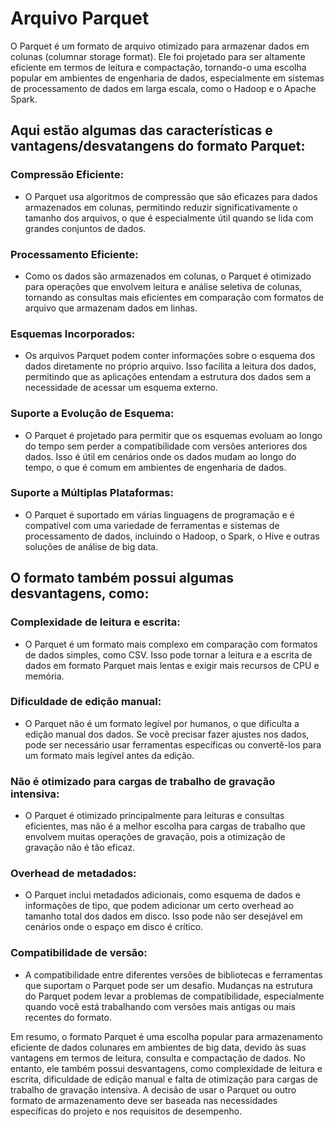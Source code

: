 # Arquivo Parquet

O Parquet é um formato de arquivo otimizado para armazenar dados em colunas (columnar storage format). Ele foi projetado para ser altamente eficiente em termos de leitura e compactação, tornando-o uma escolha popular em ambientes de engenharia de dados, especialmente em sistemas de processamento de dados em larga escala, como o Hadoop e o Apache Spark.

## Aqui estão algumas das características e vantagens/desvatangens do formato Parquet:

### **Compressão Eficiente:**
  - O Parquet usa algoritmos de compressão que são eficazes para dados armazenados em colunas, permitindo reduzir significativamente o tamanho dos arquivos, o que é especialmente útil quando se lida com grandes conjuntos de dados.

### **Processamento Eficiente:** 
  - Como os dados são armazenados em colunas, o Parquet é otimizado para operações que envolvem leitura e análise seletiva de colunas, tornando as consultas mais eficientes em comparação com formatos de arquivo que armazenam dados em linhas.

### **Esquemas Incorporados:** 
  - Os arquivos Parquet podem conter informações sobre o esquema dos dados diretamente no próprio arquivo. Isso facilita a leitura dos dados, permitindo que as aplicações entendam a estrutura dos dados sem a necessidade de acessar um esquema externo.

### **Suporte a Evolução de Esquema:** 
  - O Parquet é projetado para permitir que os esquemas evoluam ao longo do tempo sem perder a compatibilidade com versões anteriores dos dados. Isso é útil em cenários onde os dados mudam ao longo do tempo, o que é comum em ambientes de engenharia de dados.

### **Suporte a Múltiplas Plataformas:** 
  - O Parquet é suportado em várias linguagens de programação e é compatível com uma variedade de ferramentas e sistemas de processamento de dados, incluindo o Hadoop, o Spark, o Hive e outras soluções de análise de big data.

## O formato também possui algumas desvantagens, como:

### **Complexidade de leitura e escrita:** 
  - O Parquet é um formato mais complexo em comparação com formatos de dados simples, como CSV. Isso pode tornar a leitura e a escrita de dados em formato Parquet mais
lentas e exigir mais recursos de CPU e memória.

### **Dificuldade de edição manual:** 
  - O Parquet não é um formato legível por humanos, o que dificulta a edição manual dos dados. Se você precisar fazer ajustes nos dados, pode ser necessário usar ferramentas
específicas ou convertê-los para um formato mais legível antes da edição.

### **Não é otimizado para cargas de trabalho de gravação intensiva:**
  - O Parquet é otimizado principalmente para leituras e consultas eficientes, mas não é a melhor escolha para cargas de trabalho que envolvem muitas operações de
gravação, pois a otimização de gravação não é tão eficaz.

### **Overhead de metadados:** 
  - O Parquet inclui metadados adicionais, como esquema de dados e informações de tipo, que podem adicionar um certo overhead ao tamanho total dos dados em disco.
Isso pode não ser desejável em cenários onde o espaço em disco é crítico.

### **Compatibilidade de versão:** 
  - A compatibilidade entre diferentes versões de bibliotecas e ferramentas que suportam o Parquet pode ser um desafio. Mudanças na estrutura do Parquet podem levar
a problemas de compatibilidade, especialmente quando você está trabalhando com versões mais antigas ou mais recentes do formato.

Em resumo, o formato Parquet é uma escolha popular para armazenamento eficiente de dados colunares em ambientes de big data, devido às suas vantagens em termos de leitura, consulta e compactação de dados. No entanto, ele também possui desvantagens, como complexidade de leitura e escrita, dificuldade de edição manual e falta de otimização para cargas de trabalho de gravação intensiva. A decisão de usar o Parquet ou outro formato de armazenamento deve ser baseada nas necessidades específicas do projeto e nos requisitos de desempenho.
